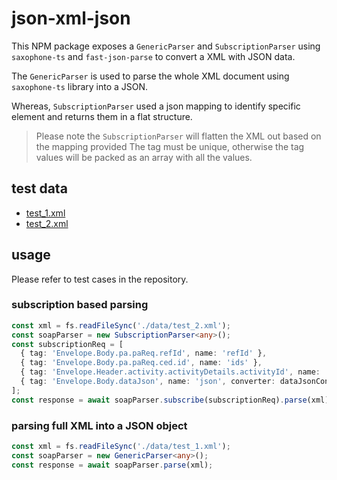 # json-xml-json

This NPM package exposes a `GenericParser` and `SubscriptionParser` using `saxophone-ts` and `fast-json-parse` to convert a XML with JSON data.

The `GenericParser` is used to parse the whole XML document using `saxophone-ts` library into a JSON.

Whereas, `SubscriptionParser` used a json mapping to identify specific element and returns them in a flat structure.

> Please note the `SubscriptionParser` will flatten the XML out based on the mapping provided
> The tag must be unique, otherwise the tag values will be packed as an array with all the values.

## test data

- [test_1.xml](https://github.com/agrawald/json-xml-json/blob/master/data/test_1.xml)
- [test_2.xml](https://github.com/agrawald/json-xml-json/blob/master/data/test_2.xml)

## usage

Please refer to test cases in the repository.

### subscription based parsing

```typescript
const xml = fs.readFileSync('./data/test_2.xml');
const soapParser = new SubscriptionParser<any>();
const subscriptionReq = [
  { tag: 'Envelope.Body.pa.paReq.refId', name: 'refId' },
  { tag: 'Envelope.Body.pa.paReq.ced.id', name: 'ids' },
  { tag: 'Envelope.Header.activity.activityDetails.activityId', name: 'actId' },
  { tag: 'Envelope.Body.dataJson', name: 'json', converter: dataJsonConverter },
];
const response = await soapParser.subscribe(subscriptionReq).parse(xml);
```

### parsing full XML into a JSON object

```typescript
const xml = fs.readFileSync('./data/test_1.xml');
const soapParser = new GenericParser<any>();
const response = await soapParser.parse(xml);
```
